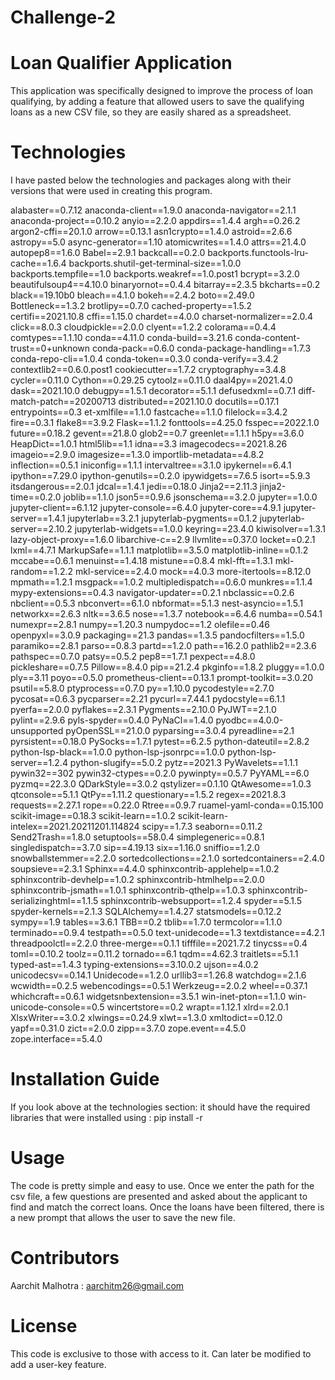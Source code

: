 # Challenge-2


# Loan Qualifier Application

This application was specifically designed to improve the process of loan qualifying, by adding a feature that allowed users to save the qualifying loans as a new CSV file, so they are easily shared as a spreadsheet. 

# Technologies

I have pasted below the technologies and packages along with their versions that were used in creating this program. 

alabaster==0.7.12
anaconda-client==1.9.0
anaconda-navigator==2.1.1
anaconda-project==0.10.2
anyio==2.2.0
appdirs==1.4.4
argh==0.26.2
argon2-cffi==20.1.0
arrow==0.13.1
asn1crypto==1.4.0
astroid==2.6.6
astropy==5.0
async-generator==1.10
atomicwrites==1.4.0
attrs==21.4.0
autopep8==1.6.0
Babel==2.9.1
backcall==0.2.0
backports.functools-lru-cache==1.6.4
backports.shutil-get-terminal-size==1.0.0
backports.tempfile==1.0
backports.weakref==1.0.post1
bcrypt==3.2.0
beautifulsoup4==4.10.0
binaryornot==0.4.4
bitarray==2.3.5
bkcharts==0.2
black==19.10b0
bleach==4.1.0
bokeh==2.4.2
boto==2.49.0
Bottleneck==1.3.2
brotlipy==0.7.0
cached-property==1.5.2
certifi==2021.10.8
cffi==1.15.0
chardet==4.0.0
charset-normalizer==2.0.4
click==8.0.3
cloudpickle==2.0.0
clyent==1.2.2
colorama==0.4.4
comtypes==1.1.10
conda==4.11.0
conda-build==3.21.6
conda-content-trust==0+unknown
conda-pack==0.6.0
conda-package-handling==1.7.3
conda-repo-cli==1.0.4
conda-token==0.3.0
conda-verify==3.4.2
contextlib2==0.6.0.post1
cookiecutter==1.7.2
cryptography==3.4.8
cycler==0.11.0
Cython==0.29.25
cytoolz==0.11.0
daal4py==2021.4.0
dask==2021.10.0
debugpy==1.5.1
decorator==5.1.1
defusedxml==0.7.1
diff-match-patch==20200713
distributed==2021.10.0
docutils==0.17.1
entrypoints==0.3
et-xmlfile==1.1.0
fastcache==1.1.0
filelock==3.4.2
fire==0.3.1
flake8==3.9.2
Flask==1.1.2
fonttools==4.25.0
fsspec==2022.1.0
future==0.18.2
gevent==21.8.0
glob2==0.7
greenlet==1.1.1
h5py==3.6.0
HeapDict==1.0.1
html5lib==1.1
idna==3.3
imagecodecs==2021.8.26
imageio==2.9.0
imagesize==1.3.0
importlib-metadata==4.8.2
inflection==0.5.1
iniconfig==1.1.1
intervaltree==3.1.0
ipykernel==6.4.1
ipython==7.29.0
ipython-genutils==0.2.0
ipywidgets==7.6.5
isort==5.9.3
itsdangerous==2.0.1
jdcal==1.4.1
jedi==0.18.0
Jinja2==2.11.3
jinja2-time==0.2.0
joblib==1.1.0
json5==0.9.6
jsonschema==3.2.0
jupyter==1.0.0
jupyter-client==6.1.12
jupyter-console==6.4.0
jupyter-core==4.9.1
jupyter-server==1.4.1
jupyterlab==3.2.1
jupyterlab-pygments==0.1.2
jupyterlab-server==2.10.2
jupyterlab-widgets==1.0.0
keyring==23.4.0
kiwisolver==1.3.1
lazy-object-proxy==1.6.0
libarchive-c==2.9
llvmlite==0.37.0
locket==0.2.1
lxml==4.7.1
MarkupSafe==1.1.1
matplotlib==3.5.0
matplotlib-inline==0.1.2
mccabe==0.6.1
menuinst==1.4.18
mistune==0.8.4
mkl-fft==1.3.1
mkl-random==1.2.2
mkl-service==2.4.0
mock==4.0.3
more-itertools==8.12.0
mpmath==1.2.1
msgpack==1.0.2
multipledispatch==0.6.0
munkres==1.1.4
mypy-extensions==0.4.3
navigator-updater==0.2.1
nbclassic==0.2.6
nbclient==0.5.3
nbconvert==6.1.0
nbformat==5.1.3
nest-asyncio==1.5.1
networkx==2.6.3
nltk==3.6.5
nose==1.3.7
notebook==6.4.6
numba==0.54.1
numexpr==2.8.1
numpy==1.20.3
numpydoc==1.2
olefile==0.46
openpyxl==3.0.9
packaging==21.3
pandas==1.3.5
pandocfilters==1.5.0
paramiko==2.8.1
parso==0.8.3
partd==1.2.0
path==16.2.0
pathlib2==2.3.6
pathspec==0.7.0
patsy==0.5.2
pep8==1.7.1
pexpect==4.8.0
pickleshare==0.7.5
Pillow==8.4.0
pip==21.2.4
pkginfo==1.8.2
pluggy==1.0.0
ply==3.11
poyo==0.5.0
prometheus-client==0.13.1
prompt-toolkit==3.0.20
psutil==5.8.0
ptyprocess==0.7.0
py==1.10.0
pycodestyle==2.7.0
pycosat==0.6.3
pycparser==2.21
pycurl==7.44.1
pydocstyle==6.1.1
pyerfa==2.0.0
pyflakes==2.3.1
Pygments==2.10.0
PyJWT==2.1.0
pylint==2.9.6
pyls-spyder==0.4.0
PyNaCl==1.4.0
pyodbc==4.0.0-unsupported
pyOpenSSL==21.0.0
pyparsing==3.0.4
pyreadline==2.1
pyrsistent==0.18.0
PySocks==1.7.1
pytest==6.2.5
python-dateutil==2.8.2
python-lsp-black==1.0.0
python-lsp-jsonrpc==1.0.0
python-lsp-server==1.2.4
python-slugify==5.0.2
pytz==2021.3
PyWavelets==1.1.1
pywin32==302
pywin32-ctypes==0.2.0
pywinpty==0.5.7
PyYAML==6.0
pyzmq==22.3.0
QDarkStyle==3.0.2
qstylizer==0.1.10
QtAwesome==1.0.3
qtconsole==5.1.1
QtPy==1.11.2
questionary==1.5.2
regex==2021.8.3
requests==2.27.1
rope==0.22.0
Rtree==0.9.7
ruamel-yaml-conda==0.15.100
scikit-image==0.18.3
scikit-learn==1.0.2
scikit-learn-intelex==2021.20211201.114824
scipy==1.7.3
seaborn==0.11.2
Send2Trash==1.8.0
setuptools==58.0.4
simplegeneric==0.8.1
singledispatch==3.7.0
sip==4.19.13
six==1.16.0
sniffio==1.2.0
snowballstemmer==2.2.0
sortedcollections==2.1.0
sortedcontainers==2.4.0
soupsieve==2.3.1
Sphinx==4.4.0
sphinxcontrib-applehelp==1.0.2
sphinxcontrib-devhelp==1.0.2
sphinxcontrib-htmlhelp==2.0.0
sphinxcontrib-jsmath==1.0.1
sphinxcontrib-qthelp==1.0.3
sphinxcontrib-serializinghtml==1.1.5
sphinxcontrib-websupport==1.2.4
spyder==5.1.5
spyder-kernels==2.1.3
SQLAlchemy==1.4.27
statsmodels==0.12.2
sympy==1.9
tables==3.6.1
TBB==0.2
tblib==1.7.0
termcolor==1.1.0
terminado==0.9.4
testpath==0.5.0
text-unidecode==1.3
textdistance==4.2.1
threadpoolctl==2.2.0
three-merge==0.1.1
tifffile==2021.7.2
tinycss==0.4
toml==0.10.2
toolz==0.11.2
tornado==6.1
tqdm==4.62.3
traitlets==5.1.1
typed-ast==1.4.3
typing-extensions==3.10.0.2
ujson==4.0.2
unicodecsv==0.14.1
Unidecode==1.2.0
urllib3==1.26.8
watchdog==2.1.6
wcwidth==0.2.5
webencodings==0.5.1
Werkzeug==2.0.2
wheel==0.37.1
whichcraft==0.6.1
widgetsnbextension==3.5.1
win-inet-pton==1.1.0
win-unicode-console==0.5
wincertstore==0.2
wrapt==1.12.1
xlrd==2.0.1
XlsxWriter==3.0.2
xlwings==0.24.9
xlwt==1.3.0
xmltodict==0.12.0
yapf==0.31.0
zict==2.0.0
zipp==3.7.0
zope.event==4.5.0
zope.interface==5.4.0

# Installation Guide

If you look above at the technologies section: it should have the required libraries that were installed using : pip install -r

# Usage

The code is pretty simple and easy to use. Once we enter the path for the csv file, a few questions are presented and asked about the applicant to find and match the correct loans. Once the loans have been filtered, there is a new prompt that allows the user to save the new file. 

# Contributors

Aarchit Malhotra : aarchitm26@gmail.com

# License

This code is exclusive to those with access to it. Can later be modified to add a user-key feature. 
